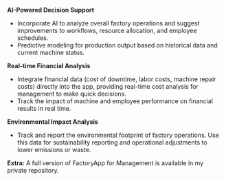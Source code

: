 **AI-Powered Decision Support**
   - Incorporate AI to analyze overall factory operations and suggest improvements to workflows, resource allocation, and employee schedules.
   - Predictive modeling for production output based on historical data and current machine status.

**Real-time Financial Analysis**
   - Integrate financial data (cost of downtime, labor costs, machine repair costs) directly into the app, providing real-time cost analysis for management to make quick decisions.
   - Track the impact of machine and employee performance on financial results in real time.

**Environmental Impact Analysis**
   - Track and report the environmental footprint of factory operations. Use this data for sustainability reporting and operational adjustments to lower emissions or waste.
 
**Extra:**
A full version of FactoryApp for Management is available in my private repository.
